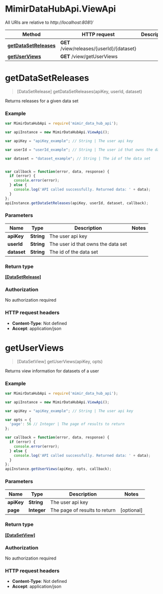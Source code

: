 # MimirDataHubApi.ViewApi

All URIs are relative to *http://localhost:8081/*

Method | HTTP request | Description
------------- | ------------- | -------------
[**getDataSetReleases**](ViewApi.md#getDataSetReleases) | **GET** /view/releases/{userId}/{dataset} | 
[**getUserViews**](ViewApi.md#getUserViews) | **GET** /view/getUserViews | 


<a name="getDataSetReleases"></a>
# **getDataSetReleases**
> [DataSetRelease] getDataSetReleases(apiKey, userId, dataset)



Returns releases for a given data set

### Example
```javascript
var MimirDataHubApi = require('mimir_data_hub_api');

var apiInstance = new MimirDataHubApi.ViewApi();

var apiKey = "apiKey_example"; // String | The user api key

var userId = "userId_example"; // String | The user id that owns the data set

var dataset = "dataset_example"; // String | The id of the data set


var callback = function(error, data, response) {
  if (error) {
    console.error(error);
  } else {
    console.log('API called successfully. Returned data: ' + data);
  }
};
apiInstance.getDataSetReleases(apiKey, userId, dataset, callback);
```

### Parameters

Name | Type | Description  | Notes
------------- | ------------- | ------------- | -------------
 **apiKey** | **String**| The user api key | 
 **userId** | **String**| The user id that owns the data set | 
 **dataset** | **String**| The id of the data set | 

### Return type

[**[DataSetRelease]**](DataSetRelease.md)

### Authorization

No authorization required

### HTTP request headers

 - **Content-Type**: Not defined
 - **Accept**: application/json

<a name="getUserViews"></a>
# **getUserViews**
> [DataSetView] getUserViews(apiKey, opts)



Returns view information for datasets of a user

### Example
```javascript
var MimirDataHubApi = require('mimir_data_hub_api');

var apiInstance = new MimirDataHubApi.ViewApi();

var apiKey = "apiKey_example"; // String | The user api key

var opts = { 
  'page': 56 // Integer | The page of results to return
};

var callback = function(error, data, response) {
  if (error) {
    console.error(error);
  } else {
    console.log('API called successfully. Returned data: ' + data);
  }
};
apiInstance.getUserViews(apiKey, opts, callback);
```

### Parameters

Name | Type | Description  | Notes
------------- | ------------- | ------------- | -------------
 **apiKey** | **String**| The user api key | 
 **page** | **Integer**| The page of results to return | [optional] 

### Return type

[**[DataSetView]**](DataSetView.md)

### Authorization

No authorization required

### HTTP request headers

 - **Content-Type**: Not defined
 - **Accept**: application/json

